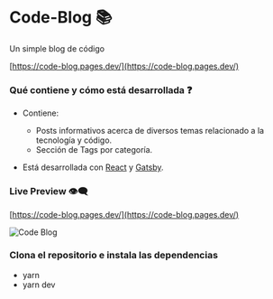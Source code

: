 # Code-Blog 📚
Un simple blog de código

[https://code-blog.pages.dev/](https://code-blog.pages.dev/)

### Qué contiene y cómo está desarrollada ❓

- Contiene:

  - Posts informativos acerca de diversos temas relacionado a la tecnología y código.
  - Sección de Tags por categoría.

- Está desarrollada con [React](https://es.reactjs.org/) y [Gatsby](https://www.gatsbyjs.com/).

### Live Preview 👁‍🗨

[https://code-blog.pages.dev/](https://code-blog.pages.dev/)

![Code Blog](https://res.cloudinary.com/pavd-images/image/upload/v1617067942/portafolio/proyect1_akqeao.png)

### Clona el repositorio e instala las dependencias

- yarn
- yarn dev
